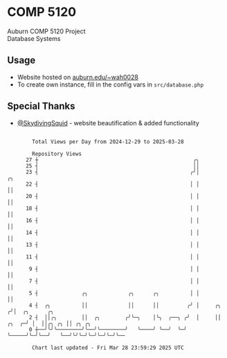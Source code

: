# COMP 5120
Auburn COMP 5120 Project  
Database Systems

## Usage
- Website hosted on [auburn.edu/~wah0028](https://webhome.auburn.edu/~wah0028/)
- To create own instance, fill in the config vars in `src/database.php`

## Special Thanks
- [@SkydivingSquid](https://github.com/SkydivingSquid) - website beautification & added functionality

```

        Total Views per Day from 2024-12-29 to 2025-03-28

        Repository Views
      27 ┼                                                  ╭╮
      25 ┤                                                  ││
      23 ┤                                                 ╭╯│               ╭╮
      22 ┤                                                 │ │               ││
      20 ┤                                                 │ │               ││
      18 ┤                                                 │ │               ││
      16 ┤                                                 │ │               ││
      14 ┤                                                 │ │               ││
      13 ┤                                                 │ │               ││
      11 ┤                                                 │ │               ││
       9 ┤                                                 │ │               ││
       7 ┤                                                 │ │               ││
       5 ┤              ╭╮             ╭╮      ╭╮          │ │               ││
       4 ┤  ╭╮          ││             ││      ││         ╭╯ │     ╭╮       ╭╯│  ╭╮      ╭╮
       2 ┤  ││╭╮        ││  ╭╮        ╭╯╰─╮    │╰╮  ╭──╮ ╭╯  │     ││ ╭╮  ╭─╯ │  ││╭╮ ╭╮ ││ ╭╮ ╭╮
       0 ┼──╯╰╯╰────────╯╰──╯╰────────╯   ╰────╯ ╰──╯  ╰─╯   ╰─────╯╰─╯╰──╯   ╰──╯╰╯╰─╯╰─╯╰─╯╰─╯╰──

        Chart last updated - Fri Mar 28 23:59:29 2025 UTC
        
```
